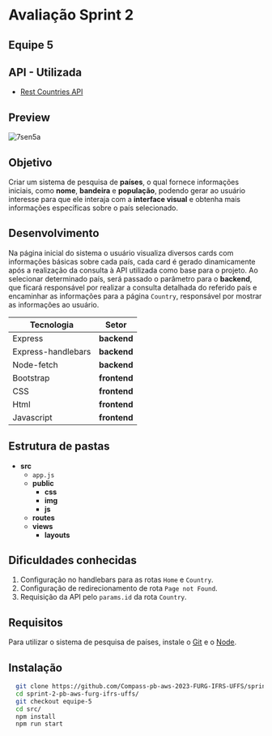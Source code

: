 # Avaliação Sprint 2

## Equipe 5

## API - Utilizada
- [Rest Countries API](https://restcountries.com/)
## Preview
![7sen5a](https://github.com/JosueFernandes7/FlappyBird_JS/assets/99553096/4ee068c4-1fb0-4c90-bf13-244d07efe087)
## Objetivo

Criar um sistema de pesquisa de **países**, o qual fornece informações iniciais, como **nome**, **bandeira** e **população**, podendo gerar ao usuário interesse para que ele interaja com a **interface visual** e obtenha mais informações específicas sobre o país selecionado.

## Desenvolvimento
Na página inicial do sistema o usuário visualiza diversos cards com informações básicas sobre cada país, cada card é gerado dinamicamente após a realização da consulta à API utilizada como base para o projeto. Ao selecionar determinado país, será passado o parâmetro para o **backend**, que ficará responsável por realizar a consulta detalhada do referido país e encaminhar as informações para a página `Country`, responsável por mostrar as informações ao usuário. 


Tecnologia| Setor |
|----------|-------|
|Express   | **backend**|
|Express-handlebars   | **backend**|
|Node-fetch   | **backend**|
|Bootstrap| **frontend**|
|CSS| **frontend**|
|Html| **frontend**|
|Javascript| **frontend**|

## Estrutura de pastas
- **src**
  - `app.js`
  - **public**
    - **css**
    - **img**
    - **js**
  - **routes**
  - **views**
    - **layouts**

## Dificuldades conhecidas
1. Configuração no handlebars para as rotas `Home` e `Country`.
2. Configuração de redirecionamento de rota `Page not Found`.
3. Requisição da API pelo `params.id` da rota `Country`.


## Requisitos
Para utilizar o sistema de pesquisa de países, instale o 
[Git](https://git-scm.com/) e o [Node](https://nodejs.org/en/download).

## Instalação
```bash
  git clone https://github.com/Compass-pb-aws-2023-FURG-IFRS-UFFS/sprint-2-pb-aws-furg-ifrs-uffs.git
  cd sprint-2-pb-aws-furg-ifrs-uffs/
  git checkout equipe-5
  cd src/
  npm install 
  npm run start
````